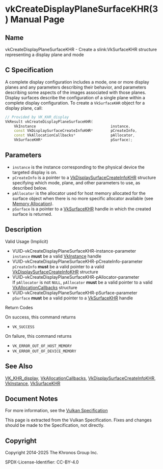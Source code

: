 # vkCreateDisplayPlaneSurfaceKHR(3) Manual Page

## Name

vkCreateDisplayPlaneSurfaceKHR - Create a slink:VkSurfaceKHR structure representing a display plane and mode



## [](#_c_specification)C Specification

A complete display configuration includes a mode, one or more display planes and any parameters describing their behavior, and parameters describing some aspects of the images associated with those planes. Display surfaces describe the configuration of a single plane within a complete display configuration. To create a `VkSurfaceKHR` object for a display plane, call:

```c++
// Provided by VK_KHR_display
VkResult vkCreateDisplayPlaneSurfaceKHR(
    VkInstance                                  instance,
    const VkDisplaySurfaceCreateInfoKHR*        pCreateInfo,
    const VkAllocationCallbacks*                pAllocator,
    VkSurfaceKHR*                               pSurface);
```

## [](#_parameters)Parameters

- `instance` is the instance corresponding to the physical device the targeted display is on.
- `pCreateInfo` is a pointer to a [VkDisplaySurfaceCreateInfoKHR](https://registry.khronos.org/vulkan/specs/latest/man/html/VkDisplaySurfaceCreateInfoKHR.html) structure specifying which mode, plane, and other parameters to use, as described below.
- `pAllocator` is the allocator used for host memory allocated for the surface object when there is no more specific allocator available (see [Memory Allocation](https://registry.khronos.org/vulkan/specs/latest/html/vkspec.html#memory-allocation)).
- `pSurface` is a pointer to a [VkSurfaceKHR](https://registry.khronos.org/vulkan/specs/latest/man/html/VkSurfaceKHR.html) handle in which the created surface is returned.

## [](#_description)Description

Valid Usage (Implicit)

- [](#VUID-vkCreateDisplayPlaneSurfaceKHR-instance-parameter)VUID-vkCreateDisplayPlaneSurfaceKHR-instance-parameter  
  `instance` **must** be a valid [VkInstance](https://registry.khronos.org/vulkan/specs/latest/man/html/VkInstance.html) handle
- [](#VUID-vkCreateDisplayPlaneSurfaceKHR-pCreateInfo-parameter)VUID-vkCreateDisplayPlaneSurfaceKHR-pCreateInfo-parameter  
  `pCreateInfo` **must** be a valid pointer to a valid [VkDisplaySurfaceCreateInfoKHR](https://registry.khronos.org/vulkan/specs/latest/man/html/VkDisplaySurfaceCreateInfoKHR.html) structure
- [](#VUID-vkCreateDisplayPlaneSurfaceKHR-pAllocator-parameter)VUID-vkCreateDisplayPlaneSurfaceKHR-pAllocator-parameter  
  If `pAllocator` is not `NULL`, `pAllocator` **must** be a valid pointer to a valid [VkAllocationCallbacks](https://registry.khronos.org/vulkan/specs/latest/man/html/VkAllocationCallbacks.html) structure
- [](#VUID-vkCreateDisplayPlaneSurfaceKHR-pSurface-parameter)VUID-vkCreateDisplayPlaneSurfaceKHR-pSurface-parameter  
  `pSurface` **must** be a valid pointer to a [VkSurfaceKHR](https://registry.khronos.org/vulkan/specs/latest/man/html/VkSurfaceKHR.html) handle

Return Codes

On success, this command returns

- `VK_SUCCESS`

On failure, this command returns

- `VK_ERROR_OUT_OF_HOST_MEMORY`
- `VK_ERROR_OUT_OF_DEVICE_MEMORY`

## [](#_see_also)See Also

[VK\_KHR\_display](https://registry.khronos.org/vulkan/specs/latest/man/html/VK_KHR_display.html), [VkAllocationCallbacks](https://registry.khronos.org/vulkan/specs/latest/man/html/VkAllocationCallbacks.html), [VkDisplaySurfaceCreateInfoKHR](https://registry.khronos.org/vulkan/specs/latest/man/html/VkDisplaySurfaceCreateInfoKHR.html), [VkInstance](https://registry.khronos.org/vulkan/specs/latest/man/html/VkInstance.html), [VkSurfaceKHR](https://registry.khronos.org/vulkan/specs/latest/man/html/VkSurfaceKHR.html)

## [](#_document_notes)Document Notes

For more information, see the [Vulkan Specification](https://registry.khronos.org/vulkan/specs/latest/html/vkspec.html#vkCreateDisplayPlaneSurfaceKHR)

This page is extracted from the Vulkan Specification. Fixes and changes should be made to the Specification, not directly.

## [](#_copyright)Copyright

Copyright 2014-2025 The Khronos Group Inc.

SPDX-License-Identifier: CC-BY-4.0